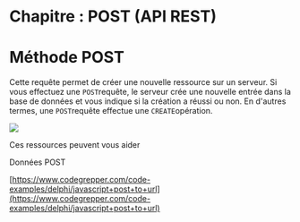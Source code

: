 # Chapitre :  POST (API REST)


# Méthode POST

Cette requête permet de créer une nouvelle ressource sur un serveur. Si vous effectuez une `POST`requête, le serveur crée une nouvelle entrée dans la base de données et vous indique si la création a réussi ou non. En d'autres termes, une `POST`requête effectue une `CREATE`opération.

![](https://i.imgur.com/JC8eK2r.png)

Ces ressources peuvent vous aider

Données POST

[https://www.codegrepper.com/code-examples/delphi/javascript+post+to+url](https://www.codegrepper.com/code-examples/delphi/javascript+post+to+url)
